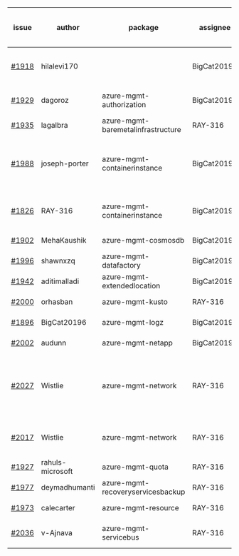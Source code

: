 | issue | author | package | assignee | bot advice | created date of issue | delay from created date |
| ------ | ------ | ------ | ------ | ------ | ------ | :-----: |
| [#1918](https://github.com/Azure/sdk-release-request/issues/1918) | hilalevi170 |   | BigCat20196 | failed to find Readme link and output folder. Please check !! | 2021-09-03 | 18 |
| [#1929](https://github.com/Azure/sdk-release-request/issues/1929) | dagoroz | azure-mgmt-authorization | BigCat20196 | delay for a long time and better to handle now. | 2021-09-07 | 14 |
| [#1935](https://github.com/Azure/sdk-release-request/issues/1935) | lagalbra | azure-mgmt-baremetalinfrastructure | RAY-316 |   | 2021-09-09 | 12 |
| [#1988](https://github.com/Azure/sdk-release-request/issues/1988) | joseph-porter | azure-mgmt-containerinstance | BigCat20196 | Warning:There is duplicated issue for azure-mgmt-containerinstance. new comment for author. | 2021-09-16 | 5 |
| [#1826](https://github.com/Azure/sdk-release-request/issues/1826) | RAY-316 | azure-mgmt-containerinstance | BigCat20196 | Warning:There is duplicated issue for azure-mgmt-containerinstance.   | 2021-08-03 | 50 |
| [#1902](https://github.com/Azure/sdk-release-request/issues/1902) | MehaKaushik | azure-mgmt-cosmosdb | BigCat20196 |   | 2021-08-30 | 22 |
| [#1996](https://github.com/Azure/sdk-release-request/issues/1996) | shawnxzq | azure-mgmt-datafactory | BigCat20196 |   | 2021-09-18 | 4 |
| [#1942](https://github.com/Azure/sdk-release-request/issues/1942) | aditimalladi | azure-mgmt-extendedlocation | BigCat20196 |   | 2021-09-10 | 11 |
| [#2000](https://github.com/Azure/sdk-release-request/issues/2000) | orhasban | azure-mgmt-kusto | RAY-316 |   | 2021-09-19 | 2 |
| [#1896](https://github.com/Azure/sdk-release-request/issues/1896) | BigCat20196 | azure-mgmt-logz | BigCat20196 |   | 2021-08-30 | 22 |
| [#2002](https://github.com/Azure/sdk-release-request/issues/2002) | audunn | azure-mgmt-netapp | BigCat20196 |   | 2021-09-20 | 1 |
| [#2027](https://github.com/Azure/sdk-release-request/issues/2027) | Wistlie | azure-mgmt-network | RAY-316 | Warning:There is duplicated issue for azure-mgmt-network. new issue and better to confirm quickly. | 2021-09-22 | 0 |
| [#2017](https://github.com/Azure/sdk-release-request/issues/2017) | Wistlie | azure-mgmt-network | RAY-316 | Warning:There is duplicated issue for azure-mgmt-network.   | 2021-09-21 | 0 |
| [#1927](https://github.com/Azure/sdk-release-request/issues/1927) | rahuls-microsoft | azure-mgmt-quota | RAY-316 |   | 2021-09-03 | 18 |
| [#1977](https://github.com/Azure/sdk-release-request/issues/1977) | deymadhumanti | azure-mgmt-recoveryservicesbackup | RAY-316 |   | 2021-09-16 | 6 |
| [#1973](https://github.com/Azure/sdk-release-request/issues/1973) | calecarter | azure-mgmt-resource | RAY-316 | new comment for author. | 2021-09-14 | 7 |
| [#2036](https://github.com/Azure/sdk-release-request/issues/2036) | v-Ajnava | azure-mgmt-servicebus | RAY-316 | new issue and better to confirm quickly. | 2021-09-22 | 0 |
